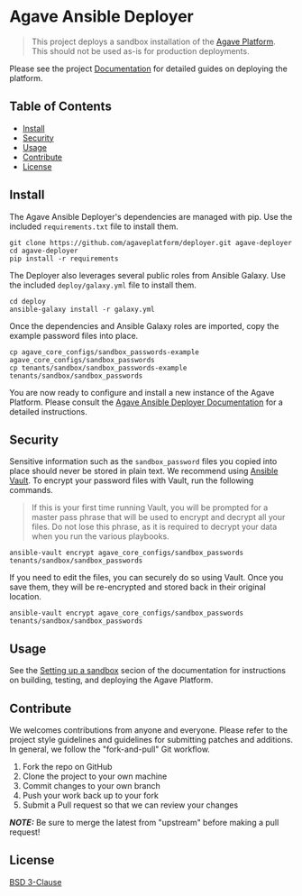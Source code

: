 # Agave Ansible Deployer

> This project deploys a sandbox installation of the [Agave Platform](https://agaveapi.co/). This should not be used as-is for production deployments.  

Please see the project [Documentation](https://agaveplatform.github.io/deployer) for detailed guides on deploying the platform.
 
## Table of Contents

- [Install](#install)
- [Security](#security)
- [Usage](#usage)
- [Contribute](#contribute)
- [License](#license)


## Install
The Agave Ansible Deployer's dependencies are managed with pip. Use the included `requirements.txt` file to install them.

```
git clone https://github.com/agaveplatform/deployer.git agave-deployer
cd agave-deployer
pip install -r requirements
```
The Deployer also leverages several public roles from Ansible Galaxy. Use the included `deploy/galaxy.yml` file to install them.

```
cd deploy
ansible-galaxy install -r galaxy.yml
```

Once the dependencies and Ansible Galaxy roles are imported, copy the example password files into place.

```
cp agave_core_configs/sandbox_passwords-example agave_core_configs/sandbox_passwords
cp tenants/sandbox/sandbox_passwords-example tenants/sandbox/sandbox_passwords
```

You are now ready to configure and install a new instance of the Agave Platform. Please consult the [Agave Ansible Deployer Documentation](https://agaveplatform.github.io/deployer) for a detailed instructions.
 
## Security
Sensitive information such as the `sandbox_password` files you copied into place should never be stored in plain text. We recommend using [Ansible Vault](https://docs.ansible.com/ansible/2.5/user_guide/vault.html). To encrypt your password files with Vault, run the following commands. 

> If this is your first time running Vault, you will be prompted for a master pass phrase that will be used to encrypt and decrypt all your files. Do not lose this phrase, as it is required to decrypt your data when you run the various playbooks. 

```
ansible-vault encrypt agave_core_configs/sandbox_passwords tenants/sandbox/sandbox_passwords
```

If you need to edit the files, you can securely do so using Vault. Once you save them, they will be re-encrypted and stored back in their original location. 

```
ansible-vault encrypt agave_core_configs/sandbox_passwords tenants/sandbox/sandbox_passwords
``` 

## Usage

See the [Setting up a sandbox](https://agaveplatform.github.io/deployer/build/html/Getting%20Started/sandbox.html) secion of the documentation for instructions on building, testing, and deploying the Agave Platform.
 
## Contribute

We welcomes contributions from anyone and everyone. Please refer to the project style guidelines and guidelines for submitting patches and additions. In general, we follow the "fork-and-pull" Git workflow.

1. Fork the repo on GitHub
2. Clone the project to your own machine
3. Commit changes to your own branch
4. Push your work back up to your fork
5. Submit a Pull request so that we can review your changes

***NOTE:*** Be sure to merge the latest from "upstream" before making a pull request!

## License

[BSD 3-Clause](../LICENSE)

